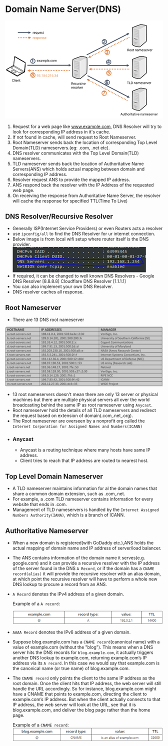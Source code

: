 # Domain Name Server(DNS)

![ScreenShot](/images/dns.png?raw=true) 


1. Request for a web page like www.example.com, DNS Resolver will try to look for corresponding IP address in it's cache.
2. If not found in cache, will send request to Root Nameserver.
3. Root Nameserver sends back the location of corresponding Top Level Domain(TLD) nameservers.(eg: .com, .net etc).
4. DNS resolver communicates with the Top Level Domain(TLD) nameservers.
5. TLD nameserver sends back the location of Authoritative Name Servers(ANS) which holds actual mapping between domain and corresponding IP address.
6. Resolver request ANS to provide the mapped IP address.
7. ANS respond back the resolver with the IP Address of the requested web page.
8. On receiving the response from Authoritative Name Server, the resolver will cache the response for specified TTL(Time To Live)


## DNS Resolver/Recursive Resolver
* Generally ISP(Internet Service Providers) or even Routers acts a resolver
* use `ipconfig/all` to find the DNS Resolver for ur internet connection.
* Below image is from local wifi setup where router itself is the DNS provider.
![ScreenShot](/images/ipconfig.PNG?raw=true) 
* If required, it can be changed to well known DNS Resolvers - 
          Google DNS Resolver [8.8.8.8]
          Cloudflare DNS Resolver [1.1.1.1]
* You can also implement your own DNS Resolver.
* DNS resolver caches all response.

## Root Nameserver
* There are 13 DNS root nameserver

![ScreenShot](/images/rootNS.PNG?raw=true) 

* 13 root nameservers doesn't mean there are only 13 server or physical machines but there are multiple physical servers all over the world broadcasting behind the same IP as root nameserver using `Anycast`.
* Root nameserver hold the details of all TLD nameservers and redirect the request based on extension of domain(.com,.net,.org).
* The Root nameserver are overseen by a nonprofit org called the `Internet Corporation for Assigned Names and Numbers(ICANN) `
* ### Anycast
  * Anycast is a routing technique where many hosts have same IP address.
  * Client tries to reach that IP address are routed to nearest host.

## Top Level Domain Nameserver
* A TLD nameserver maintains information for al the domain names that share a common domain extension, such as .com,.net.
* For example, a .com TLD nameserver contains information for every website that ends in .com.
* Management of TLD nameservers is handled by the `Internet Assigned Numbers Authority(IANA)`, which is a branch of ICANN.

## Authoritative Nameserver
* When a new domain is registered(with GoDaddy etc.),ANS holds the actual mapping of domain name and IP address of server/load balancer.
* The ANS contains information of the domain name it serves(e.g. google.com) and it can provide a recursive resolver with the IP address of the server found in the DNS `A Record`, or if the domain has a `CNAME record(alias)` it will provide the recursive resolver with an alias domain, at which point the recursive resolver will have to perform a whole new DNS lookup to procure a record from an ANS.
* `A Record` denotes the IPv4 address of a given domain.
  
  Example of a `A record`:

    ![ScreenShot](/images/Arecord.PNG?raw=true)

* `AAAA Record` denotes the IPv6 address of a given domain.
* Suppose blog.example.com has a `CNAME record`(canonical name) with a value of example.com (without the "blog"). This means when a DNS server hits the DNS records for `blog.example.com`, it actually triggers another DNS lookup to example.com, returning example.com’s IP address via its `A record`. In this case we would say that example.com is the canonical name (or true name) of blog.example.com.
* The `CNAME record` only points the client to the same IP address as the root domain. Once the client hits that IP address, the web server will still handle the URL accordingly. So for instance, blog.example.com might have a CNAME that points to example.com, directing the client to example.com’s IP address. But when the client actually connects to that IP address, the web server will look at the URL, see that it is blog.example.com, and deliver the blog page rather than the home page.

    Example of a `CNAME record`:
    ![ScreenShot](/images/cname.PNG?raw=true) 
